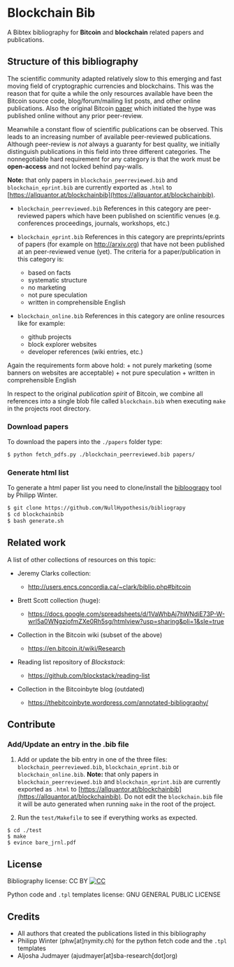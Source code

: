 # Blockchain Bib

A Bibtex bibliography for **Bitcoin** and **blockchain** related papers and publications. 


## Structure of this bibliography
The scientific community adapted relatively slow to this emerging and fast moving field of cryptographic currencies and blockchains. 
This was the reason that for quite a while the only resources available have been the Bitcoin source code, blog/forum/mailing list posts, and other online publications. 
Also the original Bitcoin [paper](https://bitcoin.org/bitcoin.pdf) which initiated the hype was published online without any prior peer-review. 

Meanwhile a constant flow of scientific publications can be observed. 
This leads to an increasing number of available peer-reviewed publications. 
Although peer-review is *not* always a guaranty for best quality, we initially distinguish publications in this field into three different
categories. 
The nonnegotiable hard requirement for any category is that the work must be **open-access** and not locked behind pay-walls. 

**Note:** that only papers in `blockchain_peerreviewed.bib` and `blockchain_eprint.bib` are currently exported as `.html` to
[https://allquantor.at/blockchainbib](https://allquantor.at/blockchainbib).

* `blockchain_peerreviewed.bib`
References in this category are peer-reviewed papers which have been published on scientific venues 
(e.g. conferences proceedings, journals, workshops, etc.)

* `blockchain_eprint.bib`
References in this category are preprints/eprints of papers (for example on http://arxiv.org) that have not been published at an peer-reviewed venue (yet).
The criteria for a paper/publication in this category is:
    + based on facts 
    + systematic structure 
    + no marketing
    + not pure speculation
    + written in comprehensible English 

* `blockchain_online.bib`
References in this category are online resources like for example:  
    + github projects
    + block explorer websites
    + developer references (wiki entries, etc.) 

Again the requirements form above hold:
    + not purely marketing (some banners on websites are acceptable)
    + not pure speculation
    + written in comprehensible English 

In respect to the original *publication spirit* of Bitcoin, we combine all
references into a single blob file called `blockchain.bib` when executing 
`make` in the projects root directory.


### Download papers

To download the papers into the `./papers` folder type:
```bash
$ python fetch_pdfs.py ./blockchain_peerreviewed.bib papers/
```

### Generate html list

To generate a html paper list you need to clone/install the [bibloograpy](https://github.com/NullHypothesis/bibliograpy) tool by Philipp Winter. 
```bash
$ git clone https://github.com/NullHypothesis/bibliograpy 
$ cd blockchainbib
$ bash generate.sh
```


## Related work
A list of other collections of resources on this topic:

* Jeremy Clarks collection:
    + http://users.encs.concordia.ca/~clark/biblio.php#bitcoin

* Brett Scott collection (huge):
    + https://docs.google.com/spreadsheets/d/1VaWhbAj7hWNdiE73P-W-wrl5a0WNgzjofmZXe0Rh5sg/htmlview?usp=sharing&pli=1&sle=true

* Collection in the Bitcoin wiki (subset of the above)
    + https://en.bitcoin.it/wiki/Research

* Reading list repository of *Blockstack*:
	+ https://github.com/blockstack/reading-list

* Collection in the Bitcoinbyte blog (outdated)
    + https://thebitcoinbyte.wordpress.com/annotated-bibliography/



## Contribute 

### Add/Update an entry in the .bib file

1. Add or update the bib entry in one of the three files: `blockchain_peerreviewed.bib`, `blockchain_eprint.bib` or
`blockchain_online.bib`. **Note:** that only papers in `blockchain_peerreviewed.bib` and `blockchain_eprint.bib` are currently exported as `.html` to 
[https://allquantor.at/blockchainbib](https://allquantor.at/blockchainbib). 
Do not edit the `blockchain.bib` file it will be auto generated when running `make` in the root of the project. 

2. Run the `test/Makefile` to see if 
everything works as expected. 
```shell
$ cd ./test
$ make 
$ evince bare_jrnl.pdf
```

## License

Bibliography license: CC BY
[![CC](https://licensebuttons.net/l/by/4.0/88x31.png)](https://creativecommons.org/licenses/by/4.0/)

Python code and `.tpl` templates license: GNU GENERAL PUBLIC LICENSE

## Credits 

* All authors that created the publications listed in this bibliography
* Philipp Winter (phw[at]nymity.ch) for the python fetch code and the `.tpl` templates
* Aljosha Judmayer (ajudmayer[at]sba-research[dot]org)
